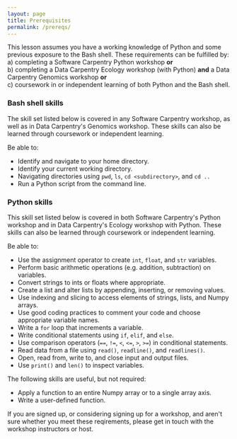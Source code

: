 ```yaml
---
layout: page
title: Prerequisites
permalink: /prereqs/
---
```


This lesson assumes you have a working knowledge of Python and some previous exposure to the Bash shell. 
These requirements can be fulfilled by:  
a) completing a Software Carpentry Python workshop **or**  
b) completing a Data Carpentry Ecology workshop (with Python) **and** a Data Carpentry Genomics workshop **or**  
c) coursework in or independent learning of both Python and the Bash shell.

### Bash shell skills

The skill set listed below is covered in any Software Carpentry workshop, as well
as in Data Carpentry's Genomics workshop. These skills can also be learned
through coursework or independent learning. 

Be able to: 
* Identify and navigate to your home directory.
* Identify your current working directory.
* Navigating directories using `pwd`, `ls`, `cd <subdirectory>`, and `cd ..`
* Run a Python script from the command line.

### Python skills

This skill set listed below is covered in both Software Carpentry's Python workshop and
in Data Carpentry's Ecology workshop with Python. These skills can also be learned
through coursework or independent learning. 

Be able to: 
* Use the assignment operator to create `int`, `float`, and `str` variables.
* Perform basic arithmetic operations (e.g. addition, subtraction) on variables.
* Convert strings to ints or floats where appropriate.
* Create a list and alter lists by appending, inserting, or removing values.
* Use indexing and slicing to access elements of strings, lists, and Numpy arrays.
* Use good coding practices to comment your code and choose appropriate variable names. 
* Write a `for` loop that increments a variable.
* Write conditional statements using `if`, `elif`, and `else`.
* Use comparison operators (`==`, `!=`, `<`, `<=`, `>`, `>=`) in conditional statements.
* Read data from a file using `read()`, `readline()`, and `readlines()`.
* Open, read from, write to, and close input and output files. 
* Use `print()` and `len()` to inspect variables. 

The following skills are useful, but not required:
* Apply a function to an entire Numpy array or to a single array axis.
* Write a user-defined function.

If you are signed up, or considering signing up for a workshop, and aren't sure whether you meet these reqirements, please
get in touch with the workshop instructors or host. 
